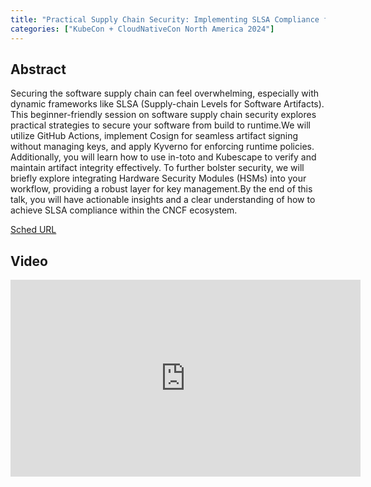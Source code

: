 ```yaml
---
title: "Practical Supply Chain Security: Implementing SLSA Compliance from Build to Runtime - Enguerrand Allamel, Ledger"
categories: ["KubeCon + CloudNativeCon North America 2024"]
---
```


## Abstract

Securing the software supply chain can feel overwhelming, especially with dynamic frameworks like SLSA (Supply-chain Levels for Software Artifacts). This beginner-friendly session on software supply chain security explores practical strategies to secure your software from build to runtime.We will utilize GitHub Actions, implement Cosign for seamless artifact signing without managing keys, and apply Kyverno for enforcing runtime policies. Additionally, you will learn how to use in-toto and Kubescape to verify and maintain artifact integrity effectively. To further bolster security, we will briefly explore integrating Hardware Security Modules (HSMs) into your workflow, providing a robust layer for key management.By the end of this talk, you will have actionable insights and a clear understanding of how to achieve SLSA compliance within the CNCF ecosystem.

[Sched URL](https://kccncna2024.sched.com/event/e835e3bc599b5a6a3a909a8cfbf2dcd5)

## Video

<iframe width='560' height='315' src='https://www.youtube.com/embed/0w_dBmvu5l8' frameborder='0' allow='accelerometer; autoplay; encrypted-media; gyroscope; picture-in-picture' allowfullscreen></iframe>
